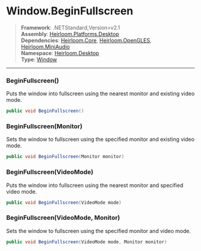 # Window.BeginFullscreen

> **Framework**: .NETStandard,Version=v2.1  
> **Assembly**: [Heirloom.Platforms.Desktop][0]  
> **Dependencies**: [Heirloom.Core][1], [Heirloom.OpenGLES][2], [Heirloom.MiniAudio][3]  
> **Namespace**: [Heirloom.Desktop][0]  
> **Type**: [Window][4]  

--------------------------------------------------------------------------------

### BeginFullscreen()

Puts the window into fullscreen using the nearest monitor and existing video mode.

```cs
public void BeginFullscreen()
```

### BeginFullscreen(Monitor)

Sets the window to fullscreen using the specified monitor and existing video mode.

```cs
public void BeginFullscreen(Monitor monitor)
```

### BeginFullscreen(VideoMode)

Puts the window into fullscreen using the nearest monitor and specified video mode.

```cs
public void BeginFullscreen(VideoMode mode)
```

### BeginFullscreen(VideoMode, Monitor)

Sets the window to fullscreen using the specified monitor and video mode.

```cs
public void BeginFullscreen(VideoMode mode, Monitor monitor)
```

[0]: ../Heirloom.Platforms.Desktop.md
[1]: ../Heirloom.Core.md
[2]: ../Heirloom.OpenGLES.md
[3]: ../Heirloom.MiniAudio.md
[4]: Heirloom.Desktop.Window.md
